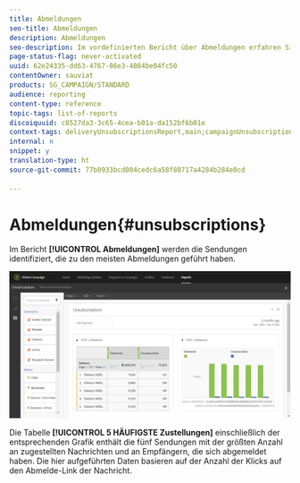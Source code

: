 ```yaml
---
title: Abmeldungen
seo-title: Abmeldungen
description: Abmeldungen
seo-description: Im vordefinierten Bericht über Abmeldungen erfahren Sie, wie oft sich Kunden von Ihren Sendungen abgemeldet haben.
page-status-flag: never-activated
uuid: 62e24335-dd63-4767-86e3-4084be04fc50
contentOwner: sauviat
products: SG_CAMPAIGN/STANDARD
audience: reporting
content-type: reference
topic-tags: list-of-reports
discoiquuid: c8527da3-3c65-4cea-b01a-da152bf6b01e
context-tags: deliveryUnsubscriptionsReport,main;campaignUnsubscriptionsReport,main;programUnsubscriptionsReport,main
internal: n
snippet: y
translation-type: ht
source-git-commit: 77b0933bcd004cedc6a58f80717a4284b284e0cd

---
```



# Abmeldungen{#unsubscriptions}

Im Bericht **[!UICONTROL Abmeldungen]** werden die Sendungen identifiziert, die zu den meisten Abmeldungen geführt haben.

![](assets/delivery_reports_unsub.png)

Die Tabelle **[!UICONTROL 5 HÄUFIGSTE Zustellungen]** einschließlich der entsprechenden Grafik enthält die fünf Sendungen mit der größten Anzahl an zugestellten Nachrichten und an Empfängern, die sich abgemeldet haben. Die hier aufgeführten Daten basieren auf der Anzahl der Klicks auf den Abmelde-Link der Nachricht.
